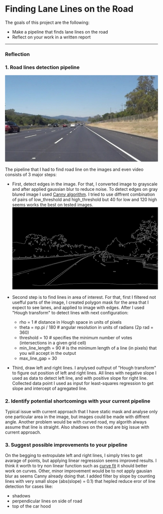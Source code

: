 # **Finding Lane Lines on the Road** 


The goals of this project are the following:
* Make a pipeline that finds lane lines on the road
* Reflect on your work in a written report


[//]: # (Image References)

[image1]: test_images/solidWhiteRight.jpg
[image2]: test_images_output/edges.jpg

---

### Reflection


### 1. Road lines detection pipeline
![image example][image1]

The pipeline that I had to find road line on the images and even video consists of 3 major steps: 
- First, detect edges in the image. For that, I converted image to grayscale and after applied gaussian blur to reduce noise. To detect edges on gray blured image I used [Canny algorithm](https://en.wikipedia.org/wiki/Canny_edge_detector). I tried to use diffrent combination of pairs of low_threshold and high_threshold but 40 for low and 120 high seems works the best on tested images.
![canny_edges][image2]
- Second step is to find lines in area of interest. For that, first I filtered not usefful parts of the image, I created polygon mask for the area that I expect to see lanes, and applied to image with edges. After I used "Hough transform" to detect lines with next configuration:     
  - rho = 1 # distance in Hough space in units of pixels
  - theta = np.pi / 180 # angular resolution in units of radians (2p rad = 360)
  - threshold = 10 # specifies the minimum number of votes (intersections in a given grid cell) 
  - min_line_length = 90 # is the minimum length of a line (in pixels) that you will accept in the output
  - max_line_gap = 30

- Third, draw left and right lines. I anylysed outhput of "Hough transform" to figure out position of left and right lines. All lines with negative slope I used as data to detect left line, and with positive slope for right line. Collected data point I used as input for least-squares regression to get slope and intercept of agregated line.


### 2. Identify potential shortcomings with your current pipeline

Typical issue with current approach that I have static mask and analyse only one particular area in the image, but images could be made with diffrent angle. 
Another problem would be with curved road, my algorith always assume that line is straight. Also shadows on the road are big issue with current approach.


### 3. Suggest possible improvements to your pipeline

On the begging to extropulate left and right lines, I simply tries to get avarage of points, but applying linear regresssion seems improved results. I think it worth to try non linear function such as [curve fit](https://docs.scipy.org/doc/scipy/reference/generated/scipy.optimize.curve_fit.html#scipy.optimize.curve_fit) it should better work on curves.
Other, minor improvement would be to not apply gausian blur as seems Canny already doing that. 
I added filter by slope by counting lines with very small slope (abs(slope) = 0.1) that hepled reduce eror of line detection for cases like:
- shadows 
- perpendicular lines on side of road
- top of the car hood
